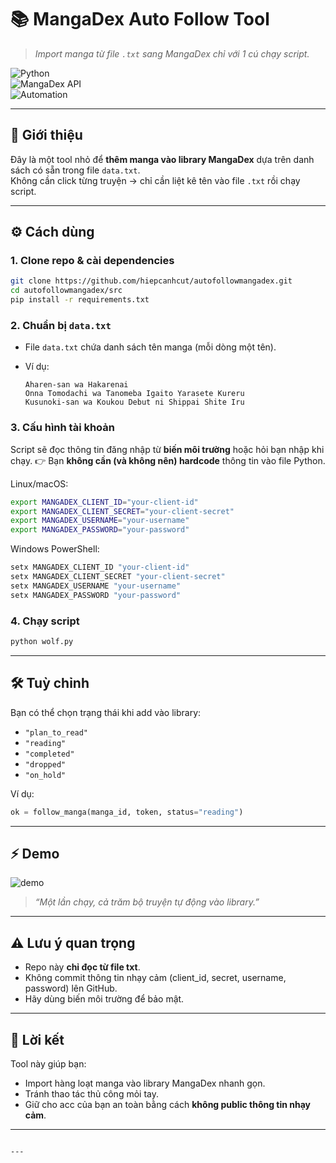 # 📚 MangaDex Auto Follow Tool

> _Import manga từ file `.txt` sang MangaDex chỉ với 1 cú chạy script._

![Python](https://img.shields.io/badge/Python-3.10%2B-blue?logo=python)  
![MangaDex API](https://img.shields.io/badge/MangaDex-API-orange)  
![Automation](https://img.shields.io/badge/Automation-Yes-brightgreen)

---

## 🚀 Giới thiệu

Đây là một tool nhỏ để **thêm manga vào library MangaDex** dựa trên danh sách có sẵn trong file `data.txt`.  
Không cần click từng truyện → chỉ cần liệt kê tên vào file `.txt` rồi chạy script.  

---

## ⚙️ Cách dùng

### 1. Clone repo & cài dependencies
```bash
git clone https://github.com/hiepcanhcut/autofollowmangadex.git
cd autofollowmangadex/src
pip install -r requirements.txt
````

### 2. Chuẩn bị `data.txt`

* File `data.txt` chứa danh sách tên manga (mỗi dòng một tên).
* Ví dụ:

  ```
  Aharen-san wa Hakarenai
  Onna Tomodachi wa Tanomeba Igaito Yarasete Kureru
  Kusunoki-san wa Koukou Debut ni Shippai Shite Iru
  ```

### 3. Cấu hình tài khoản

Script sẽ đọc thông tin đăng nhập từ **biến môi trường** hoặc hỏi bạn nhập khi chạy.
👉 Bạn **không cần (và không nên) hardcode** thông tin vào file Python.

Linux/macOS:

```bash
export MANGADEX_CLIENT_ID="your-client-id"
export MANGADEX_CLIENT_SECRET="your-client-secret"
export MANGADEX_USERNAME="your-username"
export MANGADEX_PASSWORD="your-password"
```

Windows PowerShell:

```powershell
setx MANGADEX_CLIENT_ID "your-client-id"
setx MANGADEX_CLIENT_SECRET "your-client-secret"
setx MANGADEX_USERNAME "your-username"
setx MANGADEX_PASSWORD "your-password"
```

### 4. Chạy script

```bash
python wolf.py
```

---

## 🛠 Tuỳ chỉnh

Bạn có thể chọn trạng thái khi add vào library:

* `"plan_to_read"`
* `"reading"`
* `"completed"`
* `"dropped"`
* `"on_hold"`

Ví dụ:

```python
ok = follow_manga(manga_id, token, status="reading")
```

---

## ⚡ Demo

![demo](https://media.giphy.com/media/26ufdipQqU2lhNA4g/giphy.gif)

> *“Một lần chạy, cả trăm bộ truyện tự động vào library.”*

---

## ⚠️ Lưu ý quan trọng

* Repo này **chỉ đọc từ file txt**.
* Không commit thông tin nhạy cảm (client_id, secret, username, password) lên GitHub.
* Hãy dùng biến môi trường để bảo mật.

---

## 🐉 Lời kết

Tool này giúp bạn:

* Import hàng loạt manga vào library MangaDex nhanh gọn.
* Tránh thao tác thủ công mỏi tay.
* Giữ cho acc của bạn an toàn bằng cách **không public thông tin nhạy cảm**.

---

```

---

